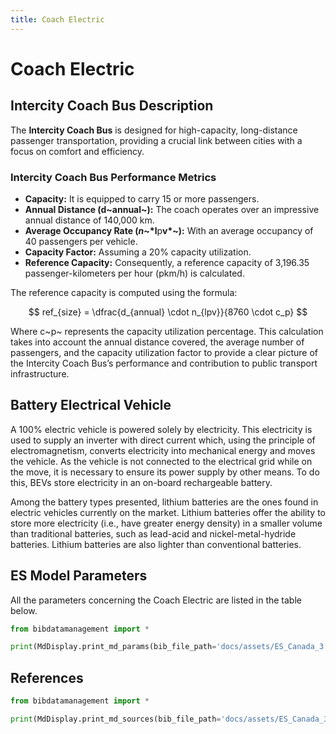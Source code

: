 ```yaml
---
title: Coach Electric
---
```


# Coach Electric

## Intercity Coach Bus Description

The **Intercity Coach Bus** is designed for high-capacity, long-distance
passenger transportation, providing a crucial link between cities with a
focus on comfort and efficiency.

### Intercity Coach Bus Performance Metrics

- **Capacity:** It is equipped to carry 15 or more passengers.
- **Annual Distance (d~annual~):** The coach
  operates over an impressive annual distance of 140,000 km.
- **Average Occupancy Rate (*n*~*l**p**v*~):** With an
  average occupancy of 40 passengers per vehicle.
- **Capacity Factor:** Assuming a 20% capacity utilization.
- **Reference Capacity:** Consequently, a reference capacity of
  3,196.35 passenger-kilometers per hour (pkm/h) is calculated.

The reference capacity is computed using the formula:

$$
ref_{size} = \dfrac{d_{annual} \cdot n_{lpv}}{8760 \cdot c_p}
$$

Where c~p~ represents the capacity utilization percentage.
This calculation takes into account the annual distance covered, the
average number of passengers, and the capacity utilization factor to
provide a clear picture of the Intercity Coach Bus’s performance and
contribution to public transport infrastructure.

## Battery Electrical Vehicle

A 100% electric vehicle is powered solely by electricity. This
electricity is used to supply an inverter with direct current which,
using the principle of electromagnetism, converts electricity into
mechanical energy and moves the vehicle. As the vehicle is not connected
to the electrical grid while on the move, it is necessary to ensure its
power supply by other means. To do this, BEVs store electricity in an
on-board rechargeable battery.

Among the battery types presented, lithium batteries are the ones found
in electric vehicles currently on the market. Lithium batteries offer
the ability to store more electricity (i.e., have greater energy
density) in a smaller volume than traditional batteries, such as
lead-acid and nickel-metal-hydride batteries. Lithium batteries are also
lighter than conventional batteries.

## ES Model Parameters

All the parameters concerning the Coach Electric are listed in the table
below.

```python exec="on"
from bibdatamanagement import *

print(MdDisplay.print_md_params(bib_file_path='docs/assets/ES_Canada_3.bib', filter_entry='COACH_EV'))
```

## References

```python exec="on"
from bibdatamanagement import *

print(MdDisplay.print_md_sources(bib_file_path='docs/assets/ES_Canada_3.bib', filter_entry='COACH_EV'))
```
